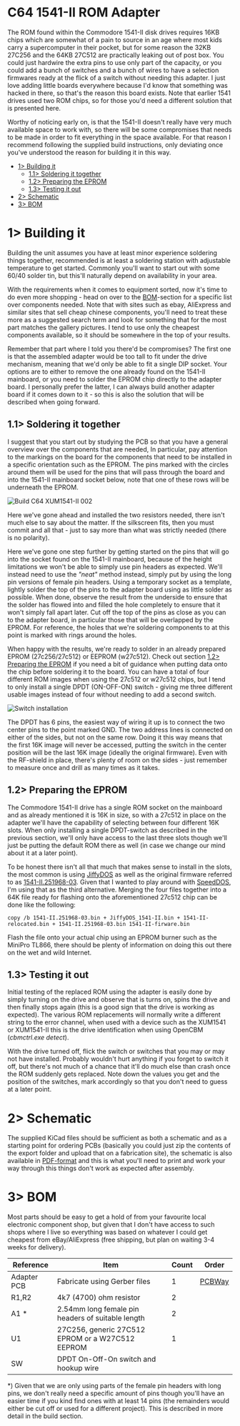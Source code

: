 # C64 1541-II ROM Adapter
The ROM found within the Commodore 1541-II disk drives requires 16KB chips which are somewhat of a pain to source in an age where most kids carry a supercomputer in their pocket, but for some reason the 32KB 27C256 and the 64KB 27C512 are practically leaking out of post box. You could just hardwire the extra pins to use only part of the capacity, or you could add a bunch of switches and a bunch of wires to have a selection firmwares ready at the flick of a switch without needing this adapter. I just love adding little boards everywhere because I'd know that something was hacked in there, so that's the reason this board exists. Note that earlier 1541 drives used two ROM chips, so for those you'd need a different solution that is presented here.

Worthy of noticing early on, is that the 1541-II doesn't really have very much available space to work with, so there will be some compromises that needs to be made in order to fit everything in the space available. For that reason I recommend following the supplied build instructions, only deviating once you've understood the reason for building it in this way.

- [1> Building it](#1-building-it)
  - [1.1> Soldering it together](#11-soldering-it-together)
  - [1.2> Preparing the EPROM](#12-preparing-the-eprom)
  - [1.3> Testing it out](#13-testing-it-out)
- [2> Schematic](#2-schematic)
- [3> BOM](#3-bom)

# 1> Building it
Building the unit assumes you have at least minor experience soldering things together, recommended is at least a soldering station with adjustable temperature to get started. Commonly you'll want to start out with some 60/40 solder tin, but this'll naturally depend on availability in your area.

With the requirements when it comes to equipment sorted, now it's time to do even more shopping - head on over to the [BOM](#3-bom)-section for a specific list over components needed. Note that with sites such as ebay, AliExpress and similar sites that sell cheap chinese components, you'll need to treat these more as a suggested search term and look for something that for the most part matches the gallery pictures. I tend to use only the cheapest components available, so it should be somewhere in the top of your results.

Remember that part where I told you there'd be compromises? The first one is that the assembled adapter would be too tall to fit under the drive mechanism, meaning that we'd only be able to fit a single DIP socket. Your options are to either to remove the one already found on the 1541-II mainboard, or you need to solder the EPROM chip directly to the adapter board. I personally prefer the latter, I can always build another adapter board if it comes down to it - so this is also the solution that will be described when going forward.

## 1.1> Soldering it together
I suggest that you start out by studying the PCB so that you have a general overview over the components that are needed, In particular, pay attention to the markings on the board for the components that need to be installed in a specific orientation such as the EPROM. The pins marked with the circles around them will be used for the pins that will pass through the board and into the 1541-II mainboard socket below, note that one of these rows will be underneath the EPROM.

![Build C64 XUM1541-II 002](https://github.com/tebl/C64-XUM1541-II/raw/main/gallery/build_rom_002.jpg)

Here we've gone ahead and installed the two resistors needed, there isn't much else to say about the matter. If the silkscreen fits, then you must commit and all that - just to say more than what was strictly needed (there is no polarity).

Here we've gone one step further by getting started on the pins that will go into the socket found on the 1541-II mainboard, because of the height limitations we won't be able to simply use pin headers as expected. We'll instead need to use the *"neat"* method instead, simply put by using the long pin versions of female pin headers. Using a temporary socket as a template, lightly solder the top of the pins to the adapter board using as little solder as possible. When done, observe the result from the underside to ensure that the solder has flowed into and filled the hole completely to ensure that it won't simply fall apart later. Cut off the top of the pins as close as you can to the adapter board, in particular those that will be overlapped by the EPROM. For reference, the holes that we're soldering components to at this point is marked with rings around the holes.

When happy with the results, we're ready to solder in an already prepared EPROM (27c256/27c512) or EEPROM (w27c512). Check out section [1.2> Preparing the EPROM](#12-preparing-the-eprom) if you need a bit of guidance when putting data onto the chip before soldering it to the board. You can have a total of four different ROM images when using the 27c512 or w27c512 chips, but I tend to only install a single DPDT (ON-OFF-ON) switch - giving me three different usable images instead of four without needing to add a second switch.

![Switch installation](https://github.com/tebl/C64-XUM1541-II/raw/main/gallery/2021-08-01%2023.51.54.jpg)

The DPDT has 6 pins, the easiest way of wiring it up is to connect the two center pins to the point marked GND. The two address lines is connected on either of the sides, but not on the same row. Doing it this way means that the first 16K image will never be accessed, putting the switch in the center position will be the last 16K image (ideally the original firmware). Even with the RF-shield in place, there's plenty of room on the sides - just remember to measure once and drill as many times as it takes.

## 1.2> Preparing the EPROM
The Commodore 1541-II drive has a single ROM socket on the mainboard and as already mentioned it is 16K in size, so with a 27c512 in place on the adapter we'll have the capability of selecting between four different 16K slots. When only installing a single DPDT-switch as described in the previous section, we'll only have access to the last three slots though we'll just be putting the default ROM there as well (in case we change our mind about it at a later point).

To be honest there isn't all that much that makes sense to install in the slots, the most common is using [JiffyDOS](http://store.go4retro.com/jiffydos-1541-dos-rom-overlay-image/) as well as the original firmware referred to as [1541-II.251968-03](http://www.zimmers.net/anonftp/pub/cbm/firmware/drives/new/1541/). Given that I wanted to play around with [SpeedDOS](http://www.zimmers.net/anonftp/pub/cbm/firmware/drives/new/1541/hacks/), I'm using that as the third alternative. Merging the four files together into a 64K file ready for flashing onto the aforementioned 27c512 chip can be done like the following:

```
copy /b 1541-II.251968-03.bin + JiffyDOS_1541-II.bin + 1541-II-relocated.bin + 1541-II.251968-03.bin 1541-II-firware.bin
```

Flash the file onto your actual chip using an EPROM burner such as the MiniPro TL866, there should be plenty of information on doing this out there on the wet and wild Internet.

## 1.3> Testing it out
Initial testing of the replaced ROM using the adapter is easily done by simply turning on the drive and observe that is turns on, spins the drive and then finally stops again (this is a good sign that the drive is working as expected). The various ROM replacements will normally write a different string to the error channel, when used with a device such as the XUM1541 or XUM1541-II this is the drive identification when using OpenCBM (*cbmctrl.exe detect*).

With the drive turned off, flick the switch or switches that you may or may not have installed. Probably wouldn't hurt anything if you forget to switch it off, but there's not much of a chance that it'll do much else than crash once the ROM suddenly gets replaced. Note down the values you get and the position of the switches, mark accordingly so that you don't need to guess at a later point.

# 2> Schematic
The supplied KiCad files should be sufficient as both a schematic and as a  starting point for ordering PCBs (basically you could just zip the contents of the export folder and upload that on a fabrication site), the schematic is also available in [PDF-format](https://github.com/tebl/C64-XUM1541-II/tree/main/documentation/schematic) and this is what you'll need to print and work your way through this things don't work as expected after assembly.

# 3> BOM
Most parts should be easy to get a hold of from your favourite local electronic component shop, but given that I don't have access to such shops where I live so everything was based on whatever I could get cheapest from eBay/AliExpress (free shipping, but plan on waiting 3-4 weeks for delivery). 

| Reference             | Item                                                | Count | Order  |
| --------------------- | --------------------------------------------------- | ----- | ------ |
| Adapter PCB         | Fabricate using Gerber files                          |     1 | [PCBWay]()
| R1,R2               | 4k7 (4700) ohm resistor                               |     2
| A1 *                | 2.54mm long female pin headers of suitable length     |     2
| U1                  | 27C256, generic 27C512 EPROM or a W27C512 EEPROM      |     1
| SW                  | DPDT On-Off-On switch and hookup wire

*) Given that we are only using parts of the female pin headers with long pins, we don't really need a specific amount of pins though you'll have an easier time if you kind find ones with at least 14 pins (the remainders would either be cut off or used for a different project). This is described in more detail in the build section.